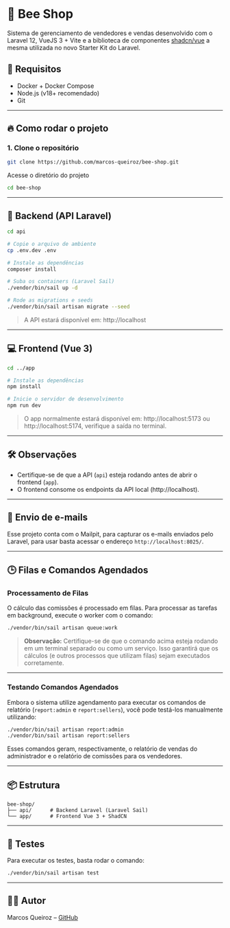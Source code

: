 # 🐝 Bee Shop

Sistema de gerenciamento de vendedores e vendas desenvolvido com o Laravel 12, VueJS 3 + Vite e a biblioteca de componentes [shadcn/vue](https://www.shadcn-vue.com/) a mesma utilizada no novo Starter Kit do Laravel.


## 🚀 Requisitos

- Docker + Docker Compose
- Node.js (v18+ recomendado)
- Git

---

## 🔥 Como rodar o projeto

### 1. Clone o repositório

```bash
git clone https://github.com/marcos-queiroz/bee-shop.git
```

Acesse o diretório do projeto

```bash
cd bee-shop
```

---

## 🧩 Backend (API Laravel)

```bash
cd api

# Copie o arquivo de ambiente
cp .env.dev .env

# Instale as dependências
composer install

# Suba os containers (Laravel Sail)
./vendor/bin/sail up -d

# Rode as migrations e seeds
./vendor/bin/sail artisan migrate --seed
```

> A API estará disponível em: http://localhost

---

## 💻 Frontend (Vue 3)

```bash
cd ../app

# Instale as dependências
npm install

# Inicie o servidor de desenvolvimento
npm run dev
```

> O app normalmente estará disponível em: http://localhost:5173 ou http://localhost:5174, verifique a saída no terminal.

---

## 🛠️ Observações

- Certifique-se de que a API (`api`) esteja rodando antes de abrir o frontend (`app`).
- O frontend consome os endpoints da API local (http://localhost).

---

## 📧 Envio de e-mails

Esse projeto conta com o Mailpit, para capturar os e-mails enviados pelo Laravel, para usar basta acessar o endereço `http://localhost:8025/`. 

---

## 🕒 Filas e Comandos Agendados

### Processamento de Filas

O cálculo das comissões é processado em filas. Para processar as tarefas em background, execute o worker com o comando:

```bash
./vendor/bin/sail artisan queue:work
```

> **Observação:** Certifique-se de que o comando acima esteja rodando em um terminal separado ou como um serviço. Isso garantirá que os cálculos (e outros processos que utilizam filas) sejam executados corretamente.

---

### Testando Comandos Agendados

Embora o sistema utilize agendamento para executar os comandos de relatório (`report:admin` e `report:sellers`), você pode testá-los manualmente utilizando:

```bash
./vendor/bin/sail artisan report:admin
./vendor/bin/sail artisan report:sellers
```

Esses comandos geram, respectivamente, o relatório de vendas do administrador e o relatório de comissões para os vendedores.

---

## 📦 Estrutura

```
bee-shop/
├── api/      # Backend Laravel (Laravel Sail)
└── app/      # Frontend Vue 3 + ShadCN
```

---

## 🧪 Testes

Para executar os testes, basta rodar o comando:

```bash
./vendor/bin/sail artisan test
```

---

## 👨‍💻 Autor

Marcos Queiroz – [GitHub](https://github.com/marcos-queiroz)
